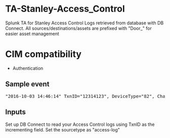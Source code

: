 # TA-Stanley-Access_Control
Splunk TA for Stanley Access Control Logs retrieved from database with DB Connect.
All sources/destinations/assets are prefixed with "Door_" for easier asset management

# CIM compatibility
* Authentication

## Sample event

<pre>
"2016-10-03 14:46:14" TxnID="12314123", DeviceType="82", ChainID="12", NodeAddress="01", DoorControlUnitID="1", DeviceNumber="0", AlarmEventType="0", DeviceID="38", NumberRepeats="0", DateTimeOfTxn="2016-10-03 14:46:14.0", DateTimeOfLastRepeat="NULL", DateTimeOfReception="2016-10-03 14:46:19.0", DateTimeOfProcessing="2016-10-03 14:46:19.0", CompanyID="1", CompanyName="ACME", WhereName="1-1-5000", PatrolTourID="0", ResponseMnemonic="17232", TxnConditionName="Wrong PIN [10191919]", AlarmPriority="30", AlarmColour="255", AlarmInstructionText="NULL", CustomerCodeNumber="1000", CardNumber="-128128128", FirstName="Ola", LastName="Nordmann", AckedFlag="0", AckedUserName="NULL", AckedDateTime="NULL", ResetFlag="0", ResetDateTime="NULL", ClearedFlag="0", ClearedUserName="NULL", ClearedDateTime="NULL", ClearedAtMachine="NULL", CommentFlag="0", MachineID="0", MachinePort="0", TimeBefore="0", TimeAfter="0", MachineDateTime="2016-10-03 14:46:14.0", EmployeeNumber="890005", VisitorCard="0", AckedTimeZoneCode="NULL", ClearTimeZoneCode="NULL", RegionID="NULL", APTransactionID="0", SubDeviceType="0", SubDeviceID="0", DriverID="0", CardID="953121", HasVideo="0"
</pre>

## Inputs

Set up DB Connect to read your Access Control logs using TxnID as the incrementing field. Set the sourcetype as "access-log"
